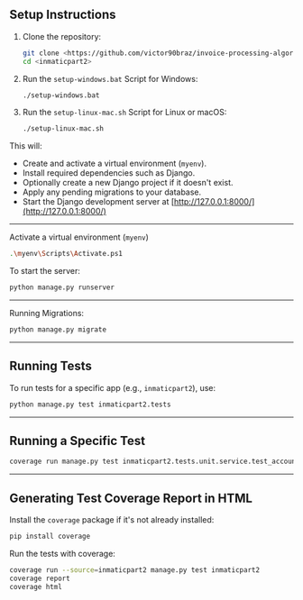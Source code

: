 ## Setup Instructions

1. Clone the repository:
   ```bash
   git clone <https://github.com/victor90braz/invoice-processing-algorithms.git>
   cd <inmaticpart2>
   ```

2. Run the `setup-windows.bat` Script for Windows:
   ```bash
   ./setup-windows.bat
   ```

3. Run the `setup-linux-mac.sh` Script for Linux or macOS:
   ```bash
   ./setup-linux-mac.sh
   ```

This will:
- Create and activate a virtual environment (`myenv`).
- Install required dependencies such as Django.
- Optionally create a new Django project if it doesn't exist.
- Apply any pending migrations to your database.
- Start the Django development server at [http://127.0.0.1:8000/](http://127.0.0.1:8000/)

---

Activate a virtual environment (`myenv`)

```bash
.\myenv\Scripts\Activate.ps1
```

To start the server:

```bash
python manage.py runserver
```

---

Running Migrations:

```bash
python manage.py migrate
```

---

## Running Tests

To run tests for a specific app (e.g., `inmaticpart2`), use:

```bash
python manage.py test inmaticpart2.tests
```

---

## Running a Specific Test 


```bash
coverage run manage.py test inmaticpart2.tests.unit.service.test_accounting_invoice_service
```

---

## Generating Test Coverage Report in HTML

Install the `coverage` package if it's not already installed:

   ```bash
   pip install coverage
   ```

Run the tests with coverage:

   ```bash
   coverage run --source=inmaticpart2 manage.py test inmaticpart2
   coverage report
   coverage html
   ```